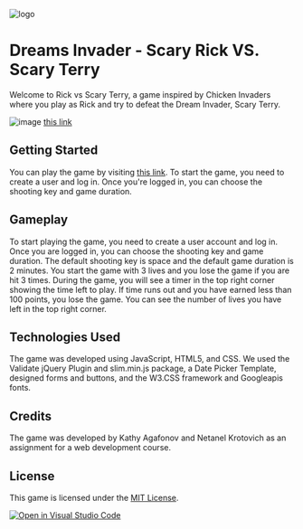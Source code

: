 ![logo](https://user-images.githubusercontent.com/85673795/235356923-acf4ceb9-6700-428f-bc20-5e10dcce5067.png)

# Dreams Invader - Scary Rick VS. Scary Terry
Welcome to Rick vs Scary Terry, a game inspired by Chicken Invaders where you play as Rick and try to defeat the Dream Invader, Scary Terry.

![image](https://user-images.githubusercontent.com/85673795/235357205-df6341d5-38cb-4ac3-b80d-36a7c0b3c9d7.png) [this link](https://web-development-environments-2023.github.io/assignment2-206332348_311272413/#)

## Getting Started

You can play the game by visiting [this link](https://web-development-environments-2023.github.io/assignment2-206332348_311272413/#). To start the game, you need to create a user and log in. Once you're logged in, you can choose the shooting key and game duration.

## Gameplay

To start playing the game, you need to create a user account and log in. Once you are logged in, you can choose the shooting key and game duration. 
The default shooting key is space and the default game duration is 2 minutes. You start the game with 3 lives and you lose the game if you are hit 3 times.
During the game, you will see a timer in the top right corner showing the time left to play.
If time runs out and you have earned less than 100 points, you lose the game. You can see the number of lives you have left in the top right corner.

## Technologies Used

The game was developed using JavaScript, HTML5, and CSS. We used the Validate jQuery Plugin and slim.min.js package, a Date Picker Template, designed forms and buttons, and the W3.CSS framework and Googleapis fonts.

## Credits

The game was developed by Kathy Agafonov and Netanel Krotovich as an assignment for a web development course.

## License

This game is licensed under the [MIT License](https://opensource.org/licenses/MIT).

[![Open in Visual Studio Code](https://classroom.github.com/assets/open-in-vscode-718a45dd9cf7e7f842a935f5ebbe5719a5e09af4491e668f4dbf3b35d5cca122.svg)](https://classroom.github.com/online_ide?assignment_repo_id=10927429&assignment_repo_type=AssignmentRepo)

